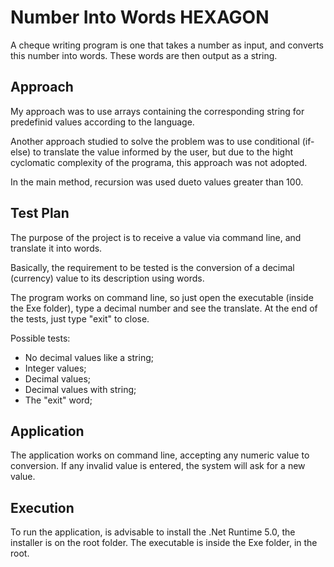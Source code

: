 # Number Into Words HEXAGON
A cheque writing program is one that takes a number as input, and converts this number into words. These words are then output as a string.

## Approach
My approach was to use arrays containing the corresponding string for predefinid values according to the language.

Another approach studied to solve the problem was to use conditional (if-else) to translate the value informed by the user, but due to the hight cyclomatic complexity of the programa, this approach was not adopted.

In the main method, recursion was used dueto values greater than 100.

## Test Plan
The purpose of the project is to receive a value via command line, and translate it into words.

Basically, the requirement to be tested is the conversion of a decimal (currency) value to its description using words.

The program works on command line, so just open the executable (inside the Exe folder), type a decimal number and see the translate. At the end of the tests, just type "exit" to close.

Possible tests:
 
- No decimal values like a string;
- Integer values;
- Decimal values;
- Decimal values with string;
- The "exit" word;

## Application
The application works on command line, accepting any numeric value to conversion. If any invalid value is entered, the system will ask for a new value.

## Execution
To run the application, is advisable to install the .Net Runtime 5.0, the installer is on the root folder. The executable is inside the Exe folder, in the root.
